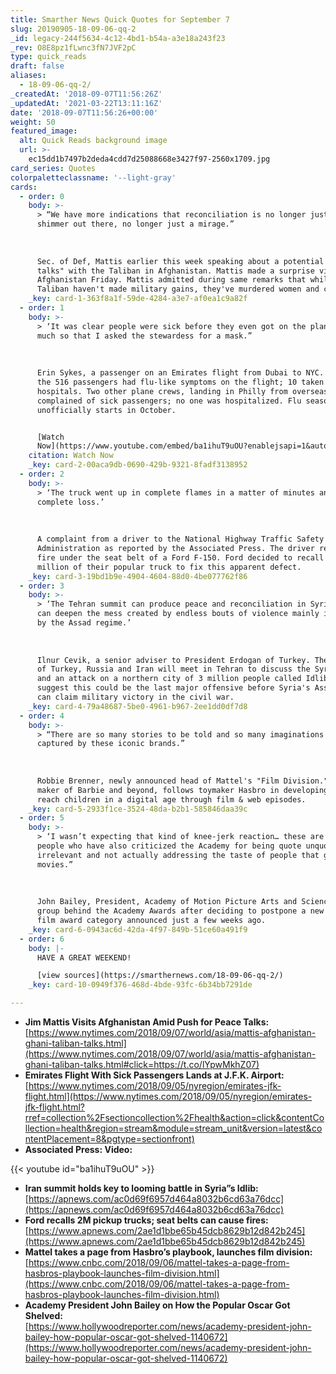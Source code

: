 ```yaml
---
title: Smarther News Quick Quotes for September 7
slug: 20190905-18-09-06-qq-2
_id: legacy-244f5634-4c12-4bd1-b54a-a3e18a243f23
_rev: O8E8pz1fLwnc3fN7JVF2pC
type: quick_reads
draft: false
aliases:
  - 18-09-06-qq-2/
_createdAt: '2018-09-07T11:56:26Z'
_updatedAt: '2021-03-22T13:11:16Z'
date: '2018-09-07T11:56:26+00:00'
weight: 50
featured_image:
  alt: Quick Reads background image
  url: >-
    ec15dd1b7497b2deda4cdd7d25088668e3427f97-2560x1709.jpg
card_series: Quotes
colorpaletteclassname: '--light-gray'
cards:
  - order: 0
    body: >-
      > “We have more indications that reconciliation is no longer just a
      shimmer out there, no longer just a mirage.”  
        
        
        
      Sec. of Def, Mattis earlier this week speaking about a potential "peace
      talks" with the Taliban in Afghanistan. Mattis made a surprise visit to
      Afghanistan Friday. Mattis admitted during same remarks that while the
      Taliban haven't made military gains, they've murdered women and children.
    _key: card-1-363f8a1f-59de-4284-a3e7-af0ea1c9a82f
  - order: 1
    body: >-
      > ‘It was clear people were sick before they even got on the plane, so
      much so that I asked the stewardess for a mask.”  
        
        
        
      Erin Sykes, a passenger on an Emirates flight from Dubai to NYC. 106 of
      the 516 passengers had flu-like symptoms on the flight; 10 taken to local
      hospitals. Two other plane crews, landing in Philly from overseas,
      complained of sick passengers; no one was hospitalized. Flu season
      unofficially starts in October.


      [Watch
      Now](https://www.youtube.com/embed/ba1ihuT9uOU?enablejsapi=1&autoplay=1&rel=0)
    citation: Watch Now
    _key: card-2-00aca9db-0690-429b-9321-8fadf3138952
  - order: 2
    body: >-
      > ‘The truck went up in complete flames in a matter of minutes and is a
      complete loss.’  
        
        
        
      A complaint from a driver to the National Highway Traffic Safety
      Administration as reported by the Associated Press. The driver reported a
      fire under the seat belt of a Ford F-150. Ford decided to recall nearly 2
      million of their popular truck to fix this apparent defect.
    _key: card-3-19bd1b9e-4904-4604-88d0-4be077762f86
  - order: 3
    body: >-
      > ‘The Tehran summit can produce peace and reconciliation in Syria or it
      can deepen the mess created by endless bouts of violence mainly instigated
      by the Assad regime.’  
        
        
        
      Ilnur Cevik, a senior adviser to President Erdogan of Turkey. The leaders
      of Turkey, Russia and Iran will meet in Tehran to discuss the Syrian war
      and an attack on a northern city of 3 million people called Idlib. Some
      suggest this could be the last major offensive before Syria's Assad regime
      can claim military victory in the civil war.
    _key: card-4-79a48687-5be0-4961-b967-2ee1dd0df7d8
  - order: 4
    body: >-
      > “There are so many stories to be told and so many imaginations to be
      captured by these iconic brands.”  
        
        
        
      Robbie Brenner, newly announced head of Mattel's "Film Division." Mattel,
      maker of Barbie and beyond, follows toymaker Hasbro in developing a way to
      reach children in a digital age through film & web episodes.
    _key: card-5-2933f1ce-3524-48da-b2b1-585846daa39c
  - order: 5
    body: >-
      > ‘I wasn’t expecting that kind of knee-jerk reaction… these are the same
      people who have also criticized the Academy for being quote unquote
      irrelevant and not actually addressing the taste of people that go to the
      movies.”  
        
        
        
      John Bailey, President, Academy of Motion Picture Arts and Sciences, the
      group behind the Academy Awards after deciding to postpone a new popular
      film award category announced just a few weeks ago.
    _key: card-6-0943ac6d-42da-4f97-849b-51ce60a491f9
  - order: 6
    body: |-
      HAVE A GREAT WEEKEND!

      [view sources](https://smarthernews.com/18-09-06-qq-2/)
    _key: card-10-0949f376-468d-4bde-93fc-6b34bb7291de

---
```

* **Jim Mattis Visits Afghanistan Amid Push for Peace Talks:**  
[https://www.nytimes.com/2018/09/07/world/asia/mattis-afghanistan-ghani-taliban-talks.html](https://www.nytimes.com/2018/09/07/world/asia/mattis-afghanistan-ghani-taliban-talks.html#click=https://t.co/lYpwMkhZ07)
* **Emirates Flight With Sick Passengers Lands at J.F.K. Airport:**  
[https://www.nytimes.com/2018/09/05/nyregion/emirates-jfk-flight.html](https://www.nytimes.com/2018/09/05/nyregion/emirates-jfk-flight.html?rref=collection%2Fsectioncollection%2Fhealth&action=click&contentCollection=health&region=stream&module=stream_unit&version=latest&contentPlacement=8&pgtype=sectionfront)
* **Associated Press: Video:**

{{< youtube id="ba1ihuT9uOU" >}}

* **Iran summit holds key to looming battle in Syria”s Idlib:**  
[https://apnews.com/ac0d69f6957d464a8032b6cd63a76dcc](https://apnews.com/ac0d69f6957d464a8032b6cd63a76dcc)
* **Ford recalls 2M pickup trucks; seat belts can cause fires:**  
[https://www.apnews.com/2ae1d1bbe65b45dcb8629b12d842b245](https://www.apnews.com/2ae1d1bbe65b45dcb8629b12d842b245)
* **Mattel takes a page from Hasbro’s playbook, launches film division:**  
[https://www.cnbc.com/2018/09/06/mattel-takes-a-page-from-hasbros-playbook-launches-film-division.html](https://www.cnbc.com/2018/09/06/mattel-takes-a-page-from-hasbros-playbook-launches-film-division.html)
* **Academy President John Bailey on How the Popular Oscar Got Shelved:**  
[https://www.hollywoodreporter.com/news/academy-president-john-bailey-how-popular-oscar-got-shelved-1140672](https://www.hollywoodreporter.com/news/academy-president-john-bailey-how-popular-oscar-got-shelved-1140672)